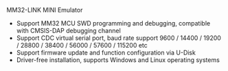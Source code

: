 MM32-LINK MINI Emulator

- Support MM32 MCU SWD programming and debugging, compatible with CMSIS-DAP debugging channel
- Support CDC virtual serial port, baud rate support 9600 / 14400 / 19200 / 28800 / 38400 / 56000 / 57600 / 115200 etc
- Support firmware update and function configuration via U-Disk
- Driver-free installation, supports Windows and Linux operating systems